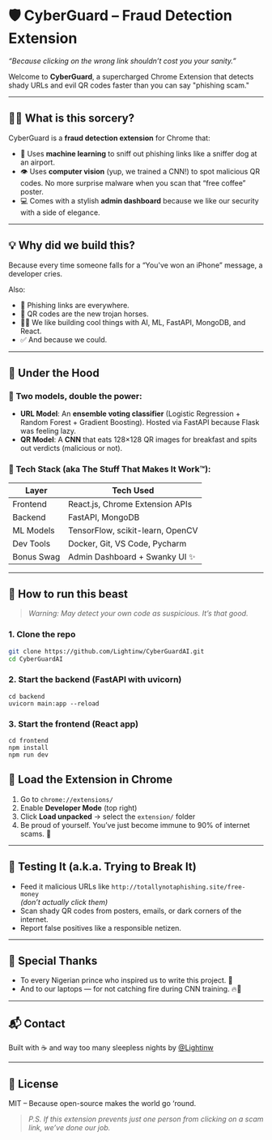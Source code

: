 # 🛡️ CyberGuard – Fraud Detection Extension

_“Because clicking on the wrong link shouldn’t cost you your sanity.”_

Welcome to **CyberGuard**, a supercharged Chrome Extension that detects shady URLs and evil QR codes faster than you can say "phishing scam."

---

## 🕵️‍♂️ What is this sorcery?

CyberGuard is a **fraud detection extension** for Chrome that:
- 🧠 Uses **machine learning** to sniff out phishing links like a sniffer dog at an airport.
- 👁️ Uses **computer vision** (yup, we trained a CNN!) to spot malicious QR codes. No more surprise malware when you scan that “free coffee” poster.
- 💻 Comes with a stylish **admin dashboard** because we like our security with a side of elegance.

---

## 💡 Why did we build this?

Because every time someone falls for a “You've won an iPhone” message, a developer cries.

Also:
- 🚫 Phishing links are everywhere.
- 📸 QR codes are the new trojan horses.
- 🧑‍💻 We like building cool things with AI, ML, FastAPI, MongoDB, and React.
- ✅ And because we could.

---

## 🧠 Under the Hood

### 🧩 Two models, double the power:
- **URL Model**: An **ensemble voting classifier** (Logistic Regression + Random Forest + Gradient Boosting). Hosted via FastAPI because Flask was feeling lazy.
- **QR Model**: A **CNN** that eats 128×128 QR images for breakfast and spits out verdicts (malicious or not).

### 🧠 Tech Stack (aka The Stuff That Makes It Work™):
| Layer        | Tech Used                     |
|--------------|-------------------------------|
| Frontend     | React.js, Chrome Extension APIs |
| Backend      | FastAPI, MongoDB              |
| ML Models    | TensorFlow, scikit-learn, OpenCV |
| Dev Tools    | Docker, Git, VS Code, Pycharm |
| Bonus Swag   | Admin Dashboard + Swanky UI ✨ |

---

## 🚀 How to run this beast

> _Warning: May detect your own code as suspicious. It’s that good._

### 1. Clone the repo  
   ```bash
   git clone https://github.com/Lightinw/CyberGuardAI.git
   cd CyberGuardAI
   ```
### 2. Start the backend (FastAPI with uvicorn)
```
cd backend
uvicorn main:app --reload
```

### 3. Start the frontend (React app)
```
cd frontend
npm install
npm run dev
```

## 🧩 Load the Extension in Chrome

1. Go to `chrome://extensions/`
2. Enable **Developer Mode** (top right)
3. Click **Load unpacked** → select the `extension/` folder
4. Be proud of yourself. You’ve just become immune to 90% of internet scams. 🧠

---

## 🧪 Testing It (a.k.a. Trying to Break It)

- Feed it malicious URLs like `http://totallynotaphishing.site/free-money`  
  _(don’t actually click them)_
- Scan shady QR codes from posters, emails, or dark corners of the internet.
- Report false positives like a responsible netizen.

---

## 🙏 Special Thanks

- To every Nigerian prince who inspired us to write this project. 💸  
- And to our laptops — for not catching fire during CNN training. 🔥🧠

---

## 📬 Contact

Built with ☕ and way too many sleepless nights by [@Lightinw](https://github.com/Lightinw)

---

## 📜 License

MIT – Because open-source makes the world go ‘round.

> _P.S. If this extension prevents just one person from clicking on a scam link, we’ve done our job._



